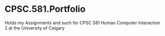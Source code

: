 # CPSC.581.Portfolio
Holds my Assignments and such for CPSC 581 Human Computer Interaction 2 at the University of Calgary
